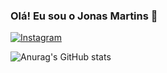 ### Olá! Eu sou o Jonas Martins 🤞

[![Instagram](https://img.shields.io/badge/Instagram-E4405F?style=for-the-badge&logo=instagram&logoColor=white)](https://instagram.com/jonas_mar)

![Anurag's GitHub stats](https://github-readme-stats.vercel.app/api?username=jonasmar-dev&show_icons=true&theme=radical)

